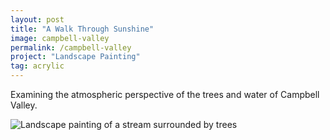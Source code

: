 ```yaml
---
layout: post
title: "A Walk Through Sunshine"
image: campbell-valley
permalink: /campbell-valley
project: "Landscape Painting"
tag: acrylic
---
```


Examining the atmospheric perspective of the trees and water of Campbell Valley.

![Landscape painting of a stream surrounded by trees](assets/images/works/campbell-valley.png)
